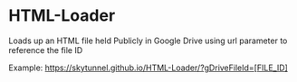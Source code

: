# HTML-Loader
Loads up an HTML file held Publicly in Google Drive using url parameter to reference the file ID 

Example: https://skytunnel.github.io/HTML-Loader/?gDriveFileId=[FILE_ID]
